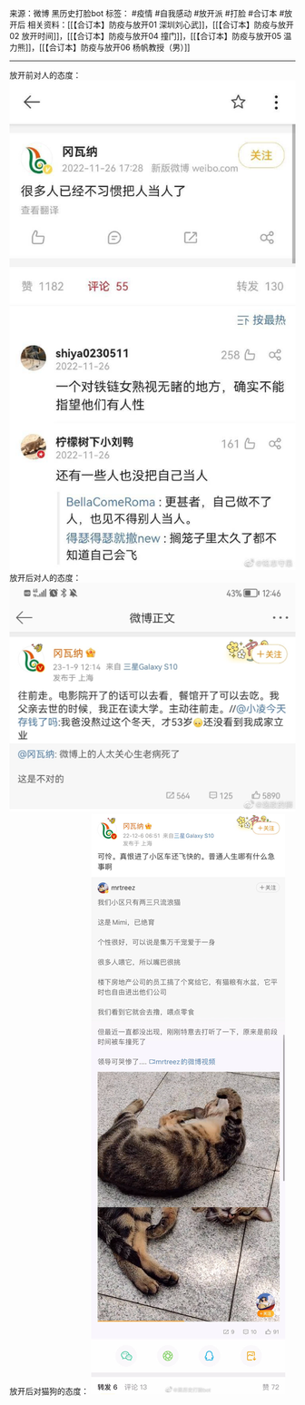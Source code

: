 来源：微博 黑历史打脸bot
标签： #疫情 #自我感动 #放开派 #打脸 #合订本 #放开后
相关资料：[[【合订本】防疫与放开01 深圳刘心武]]，[[【合订本】防疫与放开02 放开时间]]，[[【合订本】防疫与放开04 撞门]]，[[【合订本】防疫与放开05 温力熊]]，[[【合订本】防疫与放开06 杨帆教授（男）]]
***
放开前对人的态度：
[![img-16733653858889ea12637bcb1331fe3f276de2e565dc91d358d38edc5708f85fb24d3016676ad.jpg](https://raw.githubusercontent.com/bluntvoice/mypic/main/img-16733653858889ea12637bcb1331fe3f276de2e565dc91d358d38edc5708f85fb24d3016676ad.jpg)](https://raw.githubusercontent.com/bluntvoice/mypic/main/img-16733653858889ea12637bcb1331fe3f276de2e565dc91d358d38edc5708f85fb24d3016676ad.jpg)
放开后对人的态度：
[![IMG_20230109_164654_644_1.jpg](https://raw.githubusercontent.com/bluntvoice/mypic/main/IMG_20230109_164654_644_1.jpg)](https://raw.githubusercontent.com/bluntvoice/mypic/main/IMG_20230109_164654_644_1.jpg)
放开后对猫狗的态度：
[![IMG_20230109_202015_948.jpg](https://raw.githubusercontent.com/bluntvoice/mypic/main/IMG_20230109_202015_948.jpg)](https://raw.githubusercontent.com/bluntvoice/mypic/main/IMG_20230109_202015_948.jpg)